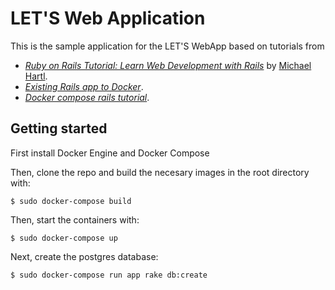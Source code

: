 # LET'S Web Application

This is the sample application for the LET'S WebApp based on tutorials from
- [*Ruby on Rails Tutorial:
Learn Web Development with Rails*](http://www.railstutorial.org/)
by [Michael Hartl](http://www.michaelhartl.com/).
- [*Existing Rails app to Docker*](http://chrisstump.online/2016/02/20/docker-existing-rails-application/).
- [*Docker compose rails tutorial*](https://docs.docker.com/compose/rails/).

## Getting started

First install Docker Engine and Docker Compose

Then, clone the repo and build the necesary images in the root directory with:

```
$ sudo docker-compose build
```

Then, start the containers with:

```
$ sudo docker-compose up
```

Next, create the postgres database:

```
$ sudo docker-compose run app rake db:create
```
